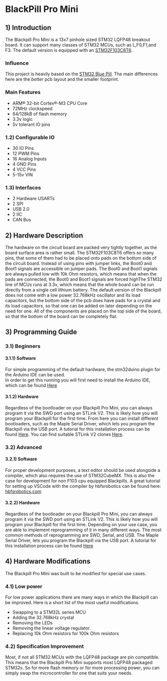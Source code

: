 # BlackPill Pro Mini

## 1) Introduction
The Blackpill Pro Mini is a 13x7 pinhole sized STM32 LQFP48 breakout board. It can support many classes of STM32 MCUs, such as L,F0,F1,and F3. The default version is equipped with an [STM32F103C8T6](https://www.st.com/resource/en/datasheet/stm32f103c8.pdf).

### Influence
This project is heavily based on the [STM32 Blue Pill](https://wiki.stm32duino.com/index.php?title=Blue_Pill). The main differences here are the *better* pcb layout and the smaller footprint.

### Main Features
* ARM® 32-bit Cortex®-M3 CPU Core
* 72MHz clockspeed
* 64/128kB of flash memory
* 3.3v logic
* 5v tolerant IO pins

### 1.2) Configurable IO
* 30 IO Pins
* 12 PWM Pins
* 16 Analog Inputs
* 4 GND Pins
* 4 VCC Pins
* 5-15v VIN

### 1.3) Interfaces
* 2 Hardware USARTs
* 2 SPI
* USB 2.0
* 2 IIC
* CAN Bus

## 2) Hardware Description
The hardware on the circuit board are packed very tightly together, as the board surface area is rather small. The STM32F103C8T6 offers so many pins, that some of them had to be placed onto pads on the bottom side of the circuit board. Instead of using pins with jumper links, the Boot0 and Boot1 signals are accessible on jumper pads. The Boot0 and Boot1 signals are always pulled low with 10k Ohm resistors, which means that when the pads are connected, the Boot0 and Boot1 signals are forced highThe STM32 line of MCUs runs at 3.3v, which means that the whole board can be run directly from a single cell lithium battery. The default version of the Blackpill does not come with a low power 32.768kHz oscillator and its load capacitors, but the bottom side of the pcb does have pads for a crystal and its load capacitors, so that one can be added on later depending on the need for one. All of the components are placed on the top side of the board, so that the bottom of the board can be completely flat.

## 3) Programming Guide
### 3.1) Beginners
#### 3.1.1) Software
For simple programming of the default hardware, the stm32duino plugin for the Arduino IDE can be used.  
In order to get this running you will first need to install the Arduino IDE, which can be found [Here](https://www.arduino.cc/en/Main/Software#download)
#### 3.1.2) Hardware
Regardless of the bootloader on your Blackpill Pro Mini, you can always program it via the SWD port using an STLink V2. This is likely how you will program your Blackpill for the first time. From here you can install different bootloaders, such as the Maple Serial Driver, which lets you program the Blackpill via the USB port. A tutorial for this installation process can be found [Here](https://circuitdigest.com/microcontroller-projects/programming-stm32f103c8-board-using-usb-port).
You can find suitable STLink V2 clones [Here](https://www.ebay.com/sch/i.html?_from=R40&_nkw=stlink+v2&_sacat=0&rt=nc&LH_BIN=1).


### 3.2) Advanced
#### 3.2.1) Software
For proper development purposes, a text editor should be used alongside a compiler, which also requires the use of STM32CubeMX. 
This is also the case for development for non F103 cpu equipped Blackpills.
A great tutorial for setting up VSCode with the compiler by hbfsrobotics can be found here: [hbfsrobotics.com](http://hbfsrobotics.com/blog/configuring-vs-code-arm-development-stm32cubemx)
#### 3.2.2) Hardware
Regardless of the bootloader on your Blackpill Pro Mini, you can always program it via the SWD port using an STLink V2. This is likely how you will program your Blackpill for the first time. Depending on your use case, you are able to implement reprogramming of it in many different ways. The most common methods of reprogramming are SWD, Serial, and USB.
The Maple Serial Driver, lets you program the Blackpill via the USB port. A tutorial for this installation process can be found [Here](https://circuitdigest.com/microcontroller-projects/programming-stm32f103c8-board-using-usb-port)

## 4) Hardware Modifications
The Blackpill Pro Mini was built to be modified for special use cases.
### 4.1) Low power
For low power applications there are many ways in which the Blackpill can be improved. Here is a short list of the most useful modifications.
* Swapping to a STM32L series MCU
* Adding the 32.768kHz crystal
* Removing the LEDs
* Removing the linear voltage regulator.
* Replacing 10k Ohm resistors for 100k Ohm resistors

### 4.2) Specification Improvement
Most, if not all STM32 MCUs with the LQFP48 package are pin compatible. This means that the Blackpill Pro Mini supports most LQFP48 packaged STM32s. So for more flash memory or for more processing power, you can simply swap the microcontroller for one that suits your needs.
